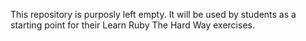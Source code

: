 This repository is purposly left empty.  It will be used by students as
a starting point for their Learn Ruby The Hard Way exercises.
